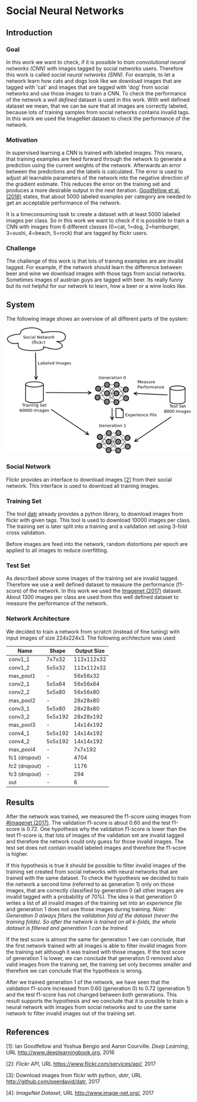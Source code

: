 # Social Neural Networks


## Introduction
### Goal
In this work we want to check, if it is possible to *train convolutional neural networks (CNN)*
with images tagged by social networks users. Therefore this work is called *social neural networks (SNN)*.
For example, to let a network learn how cats and dogs look like we download images that are tagged with 'cat' 
and images that are tagged with 'dog' from social networks and use those images to train a CNN. To check the 
performance of the network a *well defined* dataset is used in this work. 
With well defined dataset we mean, that we can be sure that all images are correctly labeled, because lots of training samples from social 
networks contains invalid tags. In this work we used the ImageNet dataset to check the performance of the network.

### Motivation
In supervised learning a CNN is trained with labeled images. This means, that training examples
are feed forward through the network to generate a prediction using the current weights of the network. Afterwards an error between the
predictions and the labels is calculated. The error is used to adjust all learnable parameters of the network into the negative 
direction of the gradient estimate. This reduces the error on the training set and produces a more
desirable output in the next iteration. [Goodfellow et al. (2016)](#Goodfellow-et-al-2016) states, that about 5000 labeled examples per category
are needed to get an acceptable performance of the network. 

It is a timeconsuming task to create a dataset with at least 5000 labeled images per class. So in this work we want to check if it
is possible to train a CNN with images from 6 different classes (0=cat, 1=dog, 2=hamburger, 3=sushi, 4=beach, 5=rock) 
that are tagged by flickr users.

### Challenge
The challenge of this work is that lots of training examples are are invalid tagged. For example, if the network should learn 
the difference between beer and wine we download images with those tags from social networks. Sometimes images
of austrian guys are tagged with beer. Its really funny but its not helpful for our network to learn, how a beer or a wine looks like.

## System
The following image shows an overview of all different parts of the system:

![System Overview](docs/system-overview.png)

### Social Network
Flickr provides an interface to download images [[2]](#Flickr-Api-2017) from their social network. This interface is used
to download all training images.

### Training Set
The tool [datr](#Flickr-Api-2017) already provides a python library, to download images from flickr with given tags. 
This tool is used to download 10000 images per class. The training set is later split into a training and a validation set using 
3-fold cross validation.

Before images are feed into the network, random distortions per epoch are applied to all images to reduce overfitting.

### Test Set
As described above some images of the training set are invalid tagged. Therefore we use a well defined dataset
to measure the performance (f1-score) of the network. In this work we used the [Imagenet (2017)](#Imagenet-2017) dataset.
About 1300 images per class are used from this well defined dataset to measure the performance of the network.

### Network Architecture
We decided to train a network from scratch (instead of fine tuning) with input images of size 224x224x3.
The following architecture was used:

| Name          | Shape            | Output Size  |
| ------------- | ---------------- | ------------ |
| conv1_1       | 7x7x32           | 112x112x32   |
| conv1_2       | 5x5x32           | 112x112x32   |
| max_pool1     | -                | 56x56x32     |
| conv2_1       | 5x5x64           | 56x56x64     |
| conv2_2       | 5x5x80           | 56x56x80     |
| max_pool2     | -                | 28x28x80     |
| conv3_1       | 5x5x80           | 28x28x80     |
| conv3_2       | 5x5x192          | 28x28x192    |
| max_pool3     | -                | 14x14x192    |
| conv4_1       | 5x5x192          | 14x14x192    |
| conv4_2       | 5x5x192          | 14x14x192    |
| max_pool4     | -                | 7x7x192      |
| fc1 (dropout) | -                | 4704         |
| fc2 (dropout) | -                | 1176         |
| fc3 (dropout) | -                | 294          |
| out           | -                | 6            |


## Results 
After the network was trained, we measured the f1-score using images from [#Imagenet (2017)](Imagenet-2017).
The validation f1-score is about 0.60 and the test f1-score is 0.72. One hypothesis why the validation f1-score
is lower than the test f1-score is, that lots of images of the validation set are invalid tagged and therefore the network could only 
guess for those invalid images. The test set does not contain invalid labeled images and therefore the f1-score is higher.

If this hypothesis is true it should be possible to filter invalid images of the training set created from social networks with
neural networks that are trained with the same dataset. To check the hypothesis we decided to train the network a second 
time (referred to as generation 1) only on those images, that are correctly classified by generation 0 (all other images are invalid 
tagged with a probability of 70%). The idea is that generation 0 writes a list of all invalid images of the training set
into an *experience file* and generation 1 does not use those images during training. *Note: Generation 0 always filters the validation fold of the 
dataset (never the training folds). So after the network is trained on all k-folds, the whole dataset is filtered and generation 
1 can be trained.*

If the test score is almost the same for generation 1 we can 
conclude, that the first network trained with all images is able to filter invalid images from the training set although it was 
trained with those images. If the test score of generation 1 is lower, we can conclude that generation 0 removed also valid images
from the training set, the training set only becomes smaller and therefore we can conclude that the hypothesis is wrong.

After we trained generation 1 of the network, we have seen that the validation f1-score increased from 0.60 (generation 0) to 
0.72 (generation 1) and the test f1-score has not changed between both generations. This result supports the hypothesis and 
we conclude that it is possible to train a neural network with images from social networks and to use the same network to 
filter invalid images out of the training set.


## References
<a name="Goodfellow-et-al-2016">[1]</a>: Ian Goodfellow and Yoshua Bengio and Aaron Courville. *Deep Learning*, 
URL <a href="http://www.deeplearningbook.org">http://www.deeplearningbook.org</a>, 2016

<a name="Flickr-Api-2017">[2]</a>: *Flickr API*, 
URL <a hrref="https://www.flickr.com/services/api/">https://www.flickr.com/services/api/</a>, 2017

<a name="Datr-2017">[3]</a>: Download images from flickr with python, *datr*, 
URL <a hrref="http://github.com/peerdavid/datr">http://github.com/peerdavid/datr</a>, 2017

<a name="Imagenet-2017">[4]</a>: *ImageNet Dataset*, 
URL <a hrref="http://www.image-net.org/">http://www.image-net.org/</a>, 2017